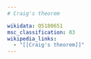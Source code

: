 ```yaml
---
# Craig's theorem

wikidata: Q5180651
msc_classification: 03
wikipedia_links:
  - "[[Craig's theorem]]"
---
```

